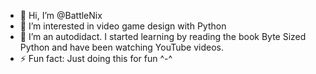 - 👋 Hi, I’m @BattleNix
- 👀 I’m interested in video game design with Python
- 🌱 I’m an autodidact. I started learning by reading the book Byte Sized Python and have been watching YouTube videos.
- ⚡ Fun fact: Just doing this for fun ^-^

<!---
BattleNix/BattleNix is a ✨ special ✨ repository because its `README.md` (this file) appears on your GitHub profile.
You can click the Preview link to take a look at your changes.
--->
